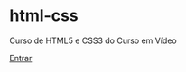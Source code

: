 # html-css
 Curso de HTML5 e CSS3 do Curso em Vídeo

<a href="desafios/melhorandoPrimeiroFormulario/index.html">Entrar</a>